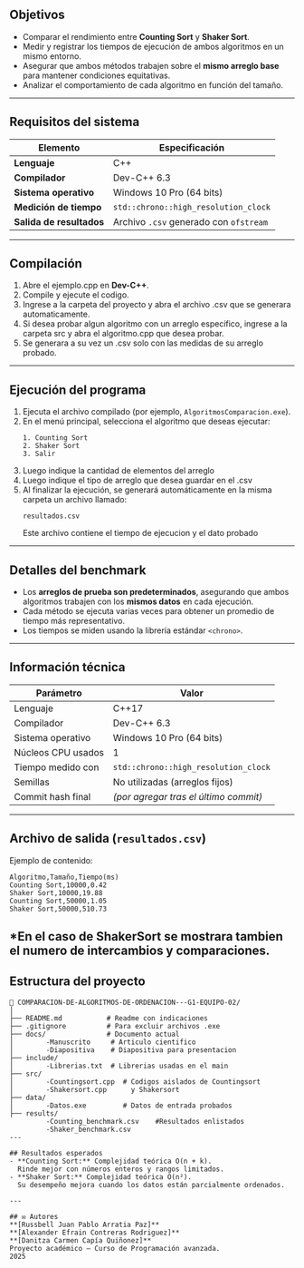 ## Objetivos
- Comparar el rendimiento entre **Counting Sort** y **Shaker Sort**.  
- Medir y registrar los tiempos de ejecución de ambos algoritmos en un mismo entorno.  
- Asegurar que ambos métodos trabajen sobre el **mismo arreglo base** para mantener condiciones equitativas.  
- Analizar el comportamiento de cada algoritmo en función del tamaño.
---

## Requisitos del sistema
| Elemento | Especificación |
|--------------|-------------|
| **Lenguaje** | C++ |
| **Compilador** | Dev-C++ 6.3 |
| **Sistema operativo** | Windows 10 Pro (64 bits) |
| **Medición de tiempo** | `std::chrono::high_resolution_clock` |
| **Salida de resultados** | Archivo `.csv` generado con `ofstream` |

---

## Compilación

1. Abre el ejemplo.cpp en **Dev-C++**.  
2. Compile y ejecute el codigo.
3. Ingrese a la carpeta del proyecto y abra el archivo .csv que se generara automaticamente.
4. Si desea probar algun algoritmo con un arreglo especifico, ingrese a la carpeta src y abra el algoritmo.cpp que desea probar.
5. Se generara a su vez un .csv solo con las medidas de su arreglo probado.


---

## Ejecución del programa

1. Ejecuta el archivo compilado (por ejemplo, `AlgoritmosComparacion.exe`).  
2. En el menú principal, selecciona el algoritmo que deseas ejecutar:  
   ```
   1. Counting Sort
   2. Shaker Sort
   3. Salir
   ```
3. Luego indique la cantidad de elementos del arreglo
4. Luego indique el tipo de arreglo que desea guardar en el .csv
3. Al finalizar la ejecución, se generará automáticamente en la misma carpeta un archivo llamado:
   ```
   resultados.csv
   ```
   Este archivo contiene el tiempo de ejecucion y el dato probado

---

## Detalles del benchmark

- Los **arreglos de prueba son predeterminados**, asegurando que ambos algoritmos trabajen con los **mismos datos** en cada ejecución.  
- Cada método se ejecuta varias veces para obtener un promedio de tiempo más representativo.  
- Los tiempos se miden usando la librería estándar `<chrono>`.

---

## Información técnica

| Parámetro | Valor |
|------------|-------|
| Lenguaje | C++17 |
| Compilador | Dev-C++ 6.3 |
| Sistema operativo | Windows 10 Pro (64 bits) |
| Núcleos CPU usados | 1 |
| Tiempo medido con | `std::chrono::high_resolution_clock` |
| Semillas | No utilizadas (arreglos fijos) |
| Commit hash final | *(por agregar tras el último commit)* |

---

## Archivo de salida (`resultados.csv`)

Ejemplo de contenido:

```
Algoritmo,Tamaño,Tiempo(ms)
Counting Sort,10000,0.42
Shaker Sort,10000,19.88
Counting Sort,50000,1.05
Shaker Sort,50000,510.73
```
*En el caso de ShakerSort se mostrara tambien el numero de intercambios y comparaciones.
---

## Estructura del proyecto

```
📁 COMPARACION-DE-ALGORITMOS-DE-ORDENACION---G1-EQUIPO-02/
│
├── README.md           # Readme con indicaciones
├── .gitignore          # Para excluir archivos .exe
├── docs/               # Documento actual
│        -Manuscrito     # Articulo cientifico
│        -Diapositiva    # Diapositiva para presentacion
├── include/ 
│        -Librerias.txt  # Librerias usadas en el main
├── src/ 
│        -Countingsort.cpp  # Codigos aislados de Countingsort 
│        -Shakersort.cpp      y Shakersort
├── data/ 
│        -Datos.exe         # Datos de entrada probados
├── results/
         -Counting_benchmark.csv    #Resultados enlistados
         -Shaker_benchmark.csv
---

## Resultados esperados
- **Counting Sort:** Complejidad teórica O(n + k).  
  Rinde mejor con números enteros y rangos limitados.  
- **Shaker Sort:** Complejidad teórica O(n²).  
  Su desempeño mejora cuando los datos están parcialmente ordenados.

---

## ✉️ Autores
**[Russbell Juan Pablo Arratia Paz]**
**[Alexander Efrain Contreras Rodriguez]**  
**[Danitza Carmen Capía Quiñonez]**  
Proyecto académico — Curso de Programación avanzada.  
2025  